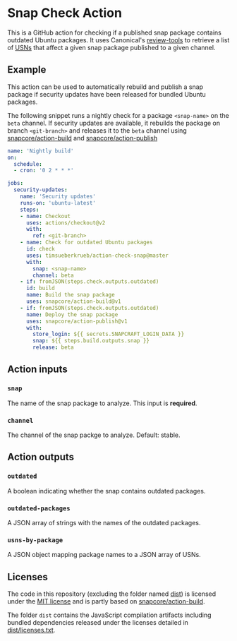 # Snap Check Action

This is a GitHub action for checking if a published snap package contains outdated Ubuntu packages.
It uses Canonical's [review-tools](https://snapcraft.io/review-tools) to retrieve a list of [USNs](https://ubuntu.com/security/notices)
that affect a given snap package published to a given channel.

## Example

This action can be used to automatically rebuild and publish a snap package
if security updates have been released for bundled Ubuntu packages.

The following snippet runs a nightly check for a package `<snap-name>` on the `beta` channel.
If security updates are available, it rebuilds the package on branch `<git-branch>`
and releases it to the `beta` channel using [snapcore/action-build](https://github.com/snapcore/action-build)
and [snapcore/action-publish](https://github.com/snapcore/action-publish)

```yaml
name: 'Nightly build'
on:
  schedule:
  - cron: '0 2 * * *'

jobs:
  security-updates:
    name: 'Security updates'
    runs-on: 'ubuntu-latest'
    steps:
    - name: Checkout
      uses: actions/checkout@v2
      with:
        ref: <git-branch>
    - name: Check for outdated Ubuntu packages
      id: check
      uses: timsueberkrueb/action-check-snap@master
      with:
        snap: <snap-name>
        channel: beta
    - if: fromJSON(steps.check.outputs.outdated)
      id: build
      name: Build the snap package
      uses: snapcore/action-build@v1
    - if: fromJSON(steps.check.outputs.outdated)
      name: Deploy the snap package
      uses: snapcore/action-publish@v1
      with:
        store_login: ${{ secrets.SNAPCRAFT_LOGIN_DATA }}
        snap: ${{ steps.build.outputs.snap }}
        release: beta
```

## Action inputs

### `snap`

The name of the snap package to analyze. This input is **required**.

### `channel`

The channel of the snap packge to analyze. Default: stable.

## Action outputs

### `outdated`

A boolean indicating whether the snap contains outdated packages.

### `outdated-packages`

A JSON array of strings with the names of the outdated packages.

### `usns-by-package`

A JSON object mapping package names to a JSON array of USNs.

## Licenses

The code in this repository (excluding the folder named [dist](dist)) is licensed under the [MIT license](LICENSE) and is partly based on [snapcore/action-build](https://github.com/snapcore/action-build).

The folder `dist` contains the JavaScript compilation artifacts including bundled dependencies released under the licenses detailed in [dist/licenses.txt](dist/licenses.txt).
